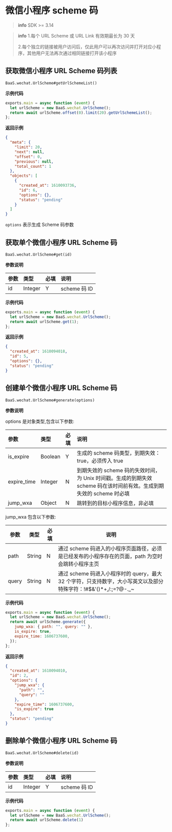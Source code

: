 # 微信小程序 scheme 码

> **info**
> SDK >= 3.14

<!-- 分隔上下两个 info，请不要删除 -->

> **info**
> 1.每个 URL Scheme 或 URL Link 有效期最长为 30 天
> 
> 2.每个独立的链接被用户访问后，仅此用户可以再次访问并打开对应小程序，其他用户无法再次通过相同链接打开该小程序

## 获取微信小程序 URL Scheme 码列表

`BaaS.wechat.UrlScheme#getUrlSchemeList()`

**示例代码**

```javascript
exports.main = async function (event) {
  let urlScheme = new BaaS.wechat.UrlScheme();
  return await urlScheme.offset(0).limit(20).getUrlSchemeList();
};
```

**返回示例**

```json
{
  "meta": {
    "limit": 20,
    "next": null,
    "offset": 0,
    "previous": null,
    "total_count": 1
  },
  "objects": [
    {
      "created_at": 1610093736,
      "id": 6,
      "options": {},
      "status": "pending"
    }
  ]
}
```

`options` 表示生成 Scheme 码参数

## 获取单个微信小程序 URL Scheme 码

`BaaS.wechat.UrlScheme#get(id)`

**参数说明**

| 参数 | 类型    | 必填 | 说明         |
| :--- | :------ | :--- | :----------- |
| id   | Integer | Y    | scheme 码 ID |

**示例代码**

```javascript
exports.main = async function (event) {
  let urlScheme = new BaaS.wechat.UrlScheme();
  return await urlScheme.get(1);
};
```

**返回示例**

```json
{
  "created_at": 1610094018,
  "id": 5,
  "options": {},
  "status": "pending"
}
```

## 创建单个微信小程序 URL Scheme 码

`BaaS.wechat.UrlScheme#generate(options)`

**参数说明**

options 是对象类型,包含以下参数:

| 参数        | 类型    | 必填 | 说明                                                                                                                 |
| :---------- | :------ | :--- | :------------------------------------------------------------------------------------------------------------------- |
| is_expire   | Boolean | Y    | 生成的 scheme 码类型，到期失效：true，必须传入 true                                                   |
| expire_time | Integer | N    | 到期失效的 scheme 码的失效时间，为 Unix 时间戳。生成的到期失效 scheme 码在该时间前有效。生成到期失效的 scheme 时必填 |
| jump_wxa    | Object  | N    | 跳转到的目标小程序信息，非必填                                                                                       |

jump_wxa 包含以下参数:

| 参数  | 类型   | 必填 | 说明                                                                                                               |
| ----- | ------ | ---- | ------------------------------------------------------------------------------------------------------------------ |
| path  | String | N    | 通过 scheme 码进入的小程序页面路径，必须是已经发布的小程序存在的页面，path 为空时会跳转小程序主页                  |
| query | String | N    | 通过 scheme 码进入小程序时的 query，最大 32 个字符，只支持数字，大小写英文以及部分特殊字符：!#$&'()\*+,/:;=?@-.\_~ |

**示例代码**

```javascript
exports.main = async function (event) {
  let urlScheme = new BaaS.wechat.UrlScheme();
  return await urlScheme.generate({
    jump_wxa: { path: "", query: "" },
    is_expire: true,
    expire_time: 1606737600,
  });
};
```

**返回示例**

```json
{
  "created_at": 1610094010,
  "id": 2,
  "options": {
    "jump_wxa": {
      "path": "",
      "query": ""
    },
    "expire_time": 1606737600,
    "is_expire": true
  },
  "status": "pending"
}
```

## 删除单个微信小程序 URL Scheme 码

`BaaS.wechat.UrlScheme#delete(id)`

**参数说明**

| 参数 | 类型    | 必填 | 说明         |
| :--- | :------ | :--- | :----------- |
| id   | Integer | Y    | scheme 码 ID |

**示例代码**

```javascript
exports.main = async function (event) {
  let urlScheme = new BaaS.wechat.UrlScheme();
  return await urlScheme.delete(1)
};
```
